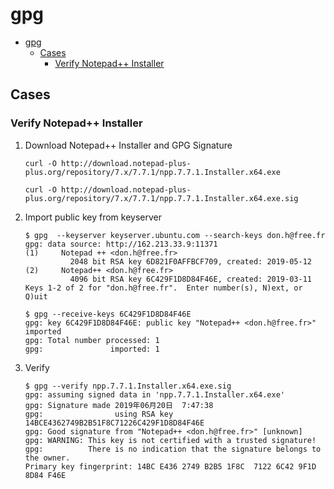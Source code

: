# gpg

- [gpg](#gpg)
  - [Cases](#cases)
    - [Verify Notepad++ Installer](#verify-notepad-installer)

## Cases

### Verify Notepad++ Installer

1. Download Notepad++ Installer and GPG Signature

       curl -O http://download.notepad-plus-plus.org/repository/7.x/7.7.1/npp.7.7.1.Installer.x64.exe

       curl -O http://download.notepad-plus-plus.org/repository/7.x/7.7.1/npp.7.7.1.Installer.x64.exe.sig

2. Import public key from keyserver

       $ gpg  --keyserver keyserver.ubuntu.com --search-keys don.h@free.fr
       gpg: data source: http://162.213.33.9:11371
       (1)     Notepad ++ <don.h@free.fr>
                 2048 bit RSA key 6D821F0AFFBCF709, created: 2019-05-12
       (2)     Notepad++ <don.h@free.fr>
                 4096 bit RSA key 6C429F1D8D84F46E, created: 2019-03-11
       Keys 1-2 of 2 for "don.h@free.fr".  Enter number(s), N)ext, or Q)uit

       $ gpg --receive-keys 6C429F1D8D84F46E
       gpg: key 6C429F1D8D84F46E: public key "Notepad++ <don.h@free.fr>" imported
       gpg: Total number processed: 1
       gpg:               imported: 1

3. Verify

       $ gpg --verify npp.7.7.1.Installer.x64.exe.sig
       gpg: assuming signed data in 'npp.7.7.1.Installer.x64.exe'
       gpg: Signature made 2019年06月20日  7:47:38
       gpg:                using RSA key 14BCE4362749B2B51F8C71226C429F1D8D84F46E
       gpg: Good signature from "Notepad++ <don.h@free.fr>" [unknown]
       gpg: WARNING: This key is not certified with a trusted signature!
       gpg:          There is no indication that the signature belongs to the owner.
       Primary key fingerprint: 14BC E436 2749 B2B5 1F8C  7122 6C42 9F1D 8D84 F46E
